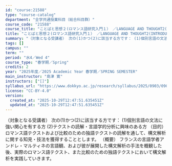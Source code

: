 ```yaml
---
id: "course:21588"
type: "course-catalog"
department: "全学共通授業科目（総合科目群）"
course_code: "21588"
course_title: "ことばと思想２(ロマンス語研究入門１） ／LANGUAGE AND THOUGHT2(INTRODUCTION TO THE STUDY OF ROMANCE LANGUAGES 1)"
title: "ことばと思想２(ロマンス語研究入門１） ／LANGUAGE AND THOUGHT2(INTRODUCTION TO THE STUDY OF ROMANCE LANGUAGES 1)"
summary: "（対象となる受講者） 次の(1)かつ(2)に該当する方です： (1)個別言語の文法に強い関心を有する方 (2)テクストの読解・言語学的分析に興味のある方 （目的） ロマンス語テクストおよび比較のための独語テクストの読解を通して、構文解析に関…"
tags: []
campus: ""
term: ""
period: "水4／Wed 4"
course_type: "春学期／Spring"
credits: 2
year: "2025年度／2025 Academic Year 春学期／SPRING SEMESTER"
main_instructor: "島津 寛"
instructors: ["[]"]
syllabus_url: "https://www.dokkyo.ac.jp/research/syllabus/2025/0903/0903_21588_ja_JP.html"
license: "CC-BY-4.0"
version:
  created_at: "2025-10-29T12:47:51.635451Z"
  updated_at: "2025-10-29T12:47:51.635451Z"
---
```

（対象となる受講者） 次の(1)かつ(2)に該当する方です： (1)個別言語の文法に強い関心を有する方 (2)テクストの読解・言語学的分析に興味のある方 （目的） ロマンス語テクストおよび比較のための独語テクストの読解を通して、構文解析に関する知見・技法を獲得することとします。 （概要） フランスの言語学者アンドレ・マルティネの言語観、および彼が展開した構文解析の手法を概観した後、実際のロマンス語テクスト、また比較のための独語テクストにおいて構文解析を実践していきます。
